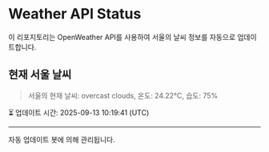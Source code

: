 
# Weather API Status

이 리포지토리는 OpenWeather API를 사용하여 서울의 날씨 정보를 자동으로 업데이트합니다.

## 현재 서울 날씨
> 서울의 현재 날씨: overcast clouds, 온도: 24.22°C, 습도: 75%

⏳ 업데이트 시간: 2025-09-13 10:19:41 (UTC)

---
자동 업데이트 봇에 의해 관리됩니다.
